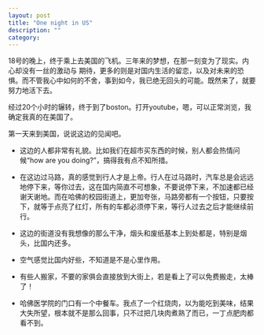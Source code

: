 ```yaml
---
layout: post
title: "One night in US"
description: ""
category:
---
```


18号的晚上，终于乘上去美国的飞机。三年来的梦想，在那一刻变为了现实。内心却没有一丝的激动与
期待，更多的则是对国内生活的留恋，以及对未来的恐惧。而不管我心中如何的不舍，事到如今，我已绝无回头的可能。既然来了，就要努力地活下去。

经过20个小时的辗转，终于到了boston。打开youtube，嗯，可以正常浏览，我确定我真的在美国了。

第一天来到美国，说说这边的见闻吧。

- 这边的人都非常有礼貌。比如我们在超市买东西的时候，别人都会热情问候“how are you doing?”，搞得我有点不知所措。

- 在这边过马路，真的感觉到行人才是上帝。行人在过马路时，汽车总是会远远地停下来，等你过去，这在国内简直不可想象，不要说停下来，不加速都已经谢天谢地。而在哈佛的校园街道上，更加夸张，马路旁都有一个按钮，只要按下，就等于点亮了红灯，所有的车都必须停下来，等行人过去之后才能继续前行。

- 这边的街道没有我想像的那么干净，烟头和废纸基本上到处都是，特别是烟头，比国内还多。

- 空气感觉比国内好些，不知道是不是心里作用。

- 有些人搬家，不要的家俱会直接放到大街上，若是看上了可以免费搬走，太棒了！

- 哈佛医学院的门口有一个中餐车。我点了一个红烧肉，以为能吃到美味，结果大失所望，根本就不是那么回事，只不过把几块肉煮熟了而已，一丁点肥肉都看不到。

